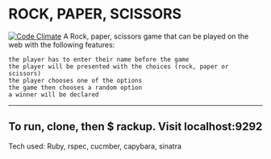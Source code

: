 ROCK, PAPER, SCISSORS
=====================
[![Code Climate](https://codeclimate.com/github/danjocutler/rock_paper_scissors/badges/gpa.svg)](https://codeclimate.com/github/danjocutler/rock_paper_scissors)
A Rock, paper, scissors game that can be played on the web with the following features:

	the player has to enter their name before the game
	the player will be presented with the choices (rock, paper or scissors)
	the player chooses one of the options
	the game then chooses a random option
	a winner will be declared
----------------------------
To run, clone, then $ rackup.  Visit localhost:9292
-------------------
Tech used:
Ruby, rspec, cucmber, capybara, sinatra